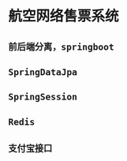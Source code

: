 # 航空网络售票系统

## ```前后端分离，springboot```

## ```SpringDataJpa```

## ```SpringSession```

## ```Redis```

## ```支付宝接口```





